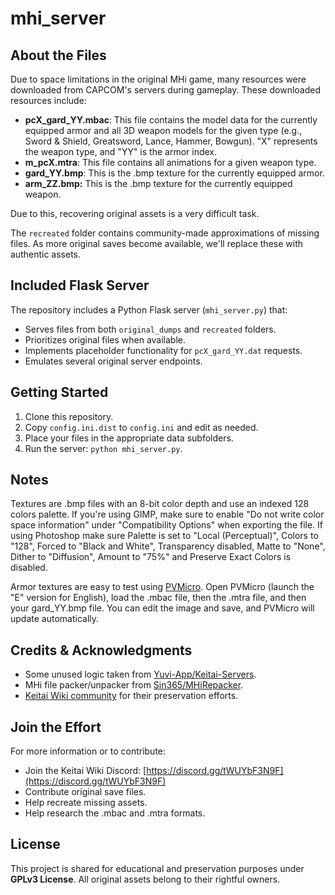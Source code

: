 # mhi_server

## About the Files

Due to space limitations in the original MHi game, many resources were downloaded from CAPCOM's servers during gameplay. These downloaded resources include:

- **pcX_gard_YY.mbac**: This file contains the model data for the currently equipped armor and all 3D weapon models for the given type (e.g., Sword & Shield, Greatsword, Lance, Hammer, Bowgun). "X" represents the weapon type, and "YY" is the armor index.
- **m_pcX.mtra**: This file contains all animations for a given weapon type.
- **gard_YY.bmp**: This is the .bmp texture for the currently equipped armor.
- **arm_ZZ.bmp:** This is the .bmp texture for the currently equipped weapon.

Due to this, recovering original assets is a very difficult task.

The `recreated` folder contains community-made approximations of missing files. As more original saves become available, we'll replace these with authentic assets.

## Included Flask Server

The repository includes a Python Flask server (`mhi_server.py`) that:

- Serves files from both `original_dumps` and `recreated` folders.
- Prioritizes original files when available.
- Implements placeholder functionality for `pcX_gard_YY.dat` requests.
- Emulates several original server endpoints.

## Getting Started

1. Clone this repository.
2. Copy `config.ini.dist` to `config.ini` and edit as needed.
3. Place your files in the appropriate data subfolders.
4. Run the server: `python mhi_server.py`.

## Notes
Textures are .bmp files with an 8-bit color depth and use an indexed 128 colors palette. If you're using GIMP, make sure to enable "Do not write color space information" under "Compatibility Options" when exporting the file. If using Photoshop make sure Palette is set to "Local (Perceptual)", Colors to "128", Forced to "Black and White", Transparency disabled, Matte to "None", Dither to "Diffusion", Amount to "75%" and Preserve Exact Colors is disabled.

Armor textures are easy to test using [PVMicro](https://github.com/j2me-preservation/MascotCapsule/raw/refs/heads/master/Docs_Resources_SDK/pvmicro_v5_0.zip). Open PVMicro (launch the "E" version for English), load the .mbac file, then the .mtra file, and then your gard_YY.bmp file. You can edit the image and save, and PVMicro will update automatically.

## Credits & Acknowledgments

- Some unused logic taken from [Yuvi-App/Keitai-Servers](https://github.com/Yuvi-App/Keitai-Servers).
- MHi file packer/unpacker from [Sin365/MHiRepacker](https://github.com/Sin365/MHiRepacker).
- [Keitai Wiki community](https://keitaiwiki.com) for their preservation efforts.

## Join the Effort

For more information or to contribute:
- Join the Keitai Wiki Discord: [https://discord.gg/tWUYbF3N9F](https://discord.gg/tWUYbF3N9F)
- Contribute original save files.
- Help recreate missing assets.
- Help research the .mbac and .mtra formats.

## License

This project is shared for educational and preservation purposes under **GPLv3 License**. All original assets belong to their rightful owners.